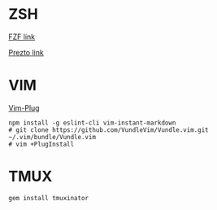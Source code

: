 # ZSH 

[FZF link](https://github.com/junegunn/fzf)

[Prezto link](https://github.com/sorin-ionescu/prezto)

# VIM 

[Vim-Plug](https://github.com/junegunn/vim-plug)

```
npm install -g eslint-cli vim-instant-markdown
# git clone https://github.com/VundleVim/Vundle.vim.git ~/.vim/bundle/Vundle.vim
# vim +PlugInstall
```

# TMUX 

```
gem install tmuxinator
```

